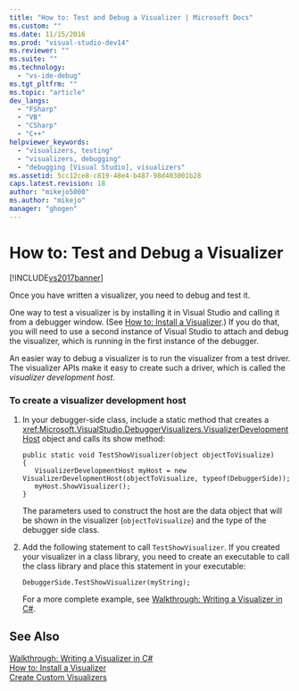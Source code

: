 ```yaml
---
title: "How to: Test and Debug a Visualizer | Microsoft Docs"
ms.custom: ""
ms.date: 11/15/2016
ms.prod: "visual-studio-dev14"
ms.reviewer: ""
ms.suite: ""
ms.technology: 
  - "vs-ide-debug"
ms.tgt_pltfrm: ""
ms.topic: "article"
dev_langs: 
  - "FSharp"
  - "VB"
  - "CSharp"
  - "C++"
helpviewer_keywords: 
  - "visualizers, testing"
  - "visualizers, debugging"
  - "debugging [Visual Studio], visualizers"
ms.assetid: 5cc12ce8-c819-48e4-b487-98d403001b28
caps.latest.revision: 18
author: "mikejo5000"
ms.author: "mikejo"
manager: "ghogen"
---
```

# How to: Test and Debug a Visualizer
[!INCLUDE[vs2017banner](../includes/vs2017banner.md)]

Once you have written a visualizer, you need to debug and test it.  
  
 One way to test a visualizer is by installing it in Visual Studio and calling it from a debugger window. (See [How to: Install a Visualizer](../debugger/how-to-install-a-visualizer.md).) If you do that, you will need to use a second instance of Visual Studio to attach and debug the visualizer, which is running in the first instance of the debugger.  
  
 An easier way to debug a visualizer is to run the visualizer from a test driver. The visualizer APIs make it easy to create such a driver, which is called the *visualizer development host*.  
  
### To create a visualizer development host  
  
1.  In your debugger-side class, include a static method that creates a <xref:Microsoft.VisualStudio.DebuggerVisualizers.VisualizerDevelopmentHost> object and calls its show method:  
  
    ```  
    public static void TestShowVisualizer(object objectToVisualize)  
    {  
       VisualizerDevelopmentHost myHost = new VisualizerDevelopmentHost(objectToVisualize, typeof(DebuggerSide));  
       myHost.ShowVisualizer();  
    }  
    ```  
  
     The parameters used to construct the host are the data object that will be shown in the visualizer (`objectToVisualize`) and the type of the debugger side class.  
  
2.  Add the following statement to call `TestShowVisualizer`. If you created your visualizer in a class library, you need to create an executable to call the class library and place this statement in your executable:  
  
    ```  
    DebuggerSide.TestShowVisualizer(myString);  
    ```  
  
     For a more complete example, see [Walkthrough: Writing a Visualizer in C#](../debugger/walkthrough-writing-a-visualizer-in-csharp.md).  
  
## See Also  
 [Walkthrough: Writing a Visualizer in C#](../debugger/walkthrough-writing-a-visualizer-in-csharp.md)   
 [How to: Install a Visualizer](../debugger/how-to-install-a-visualizer.md)   
 [Create Custom Visualizers](../debugger/create-custom-visualizers-of-data.md)



